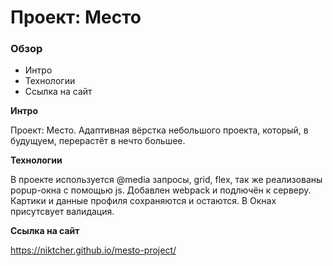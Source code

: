 # Проект: Место 
 
### Обзор 
 
* Интро 
* Технологии
* Ссылка на сайт
 
**Интро** 
 
Проект: Место. Адаптивная вёрстка небольшого проекта, который, в будущуем, перерастёт в нечто большее. 

**Технологии** 
 
В проекте используется @media запросы, grid, flex, так же реализованы popup-окна с помощью js.
Добавлен webpack и подлючён к серверу. Картики и данные профиля сохраняются и остаются. 
В Окнах присутсвует валидация.  

**Ссылка на сайт** 

https://niktcher.github.io/mesto-project/
